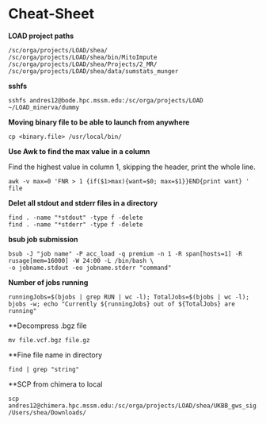 # Cheat-Sheet

**LOAD project paths**
```
/sc/orga/projects/LOAD/shea/
/sc/orga/projects/LOAD/shea/bin/MitoImpute
/sc/orga/projects/LOAD/shea/Projects/2_MR/
/sc/orga/projects/LOAD/shea/data/sumstats_munger
```

**sshfs**
```
sshfs andres12@bode.hpc.mssm.edu:/sc/orga/projects/LOAD ~/LOAD_minerva/dummy
```

**Moving binary file to be able to launch from anywhere**
```
cp <binary.file> /usr/local/bin/
```

**Use Awk to find the max value in a column**

Find the highest value in column 1, skipping the header, print the whole line. 
```
awk -v max=0 'FNR > 1 {if($1>max){want=$0; max=$1}}END{print want} ' file
```

**Delet all stdout and stderr files in a directory**
```
find . -name "*stdout" -type f -delete
find . -name "*stderr" -type f -delete
```

**bsub job submission**
```
bsub -J "job name" -P acc_load -q premium -n 1 -R span[hosts=1] -R rusage[mem=16000] -W 24:00 -L /bin/bash \
-o jobname.stdout -eo jobname.stderr "command"
```

**Number of jobs running** 
```
runningJobs=$(bjobs | grep RUN | wc -l); TotalJobs=$(bjobs | wc -l); bjobs -w; echo "Currently ${runningJobs} out of ${TotalJobs} are running"
```

**Decompress .bgz file 
```
mv file.vcf.bgz file.gz
```

**Fine file name in directory 
```
find | grep "string"
```

**SCP from chimera to local
```
scp andres12@chimera.hpc.mssm.edu:/sc/orga/projects/LOAD/shea/UKBB_gws_sig.tsv.gz /Users/shea/Downloads/
```
